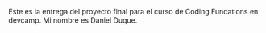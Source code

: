 Este es la entrega del proyecto final para el curso de Coding Fundations en devcamp.
Mi nombre es Daniel Duque. 